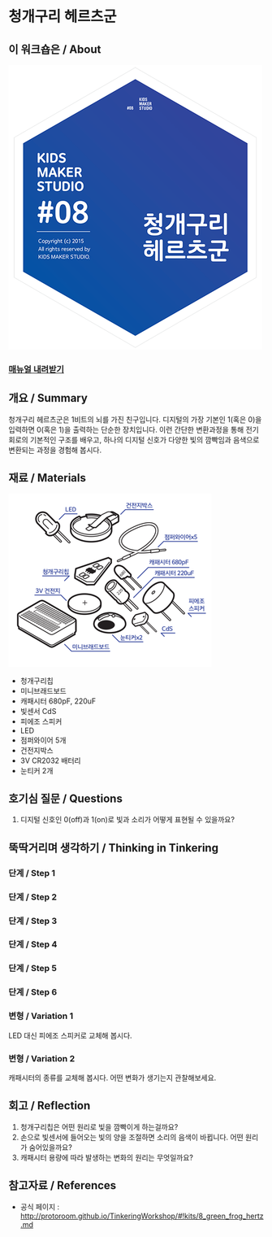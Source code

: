 # 청개구리 헤르츠군

## 이 워크숍은 / About
![Sketch Image](images/green_frog_hertz_top.png)

### [매뉴얼 내려받기](pdf/8_green_frog_hertz.pdf) 

## 개요 / Summary
청개구리 헤르츠군은 1비트의 뇌를 가진 친구입니다. 디지털의 가장 기본인 1(혹은 0)을 입력하면 0(혹은 1)을 출력하는 단순한 장치입니다. 이런 간단한 변환과정을 통해 전기회로의 기본적인 구조를 배우고, 하나의 디지털 신호가 다양한 빛의 깜빡임과 음색으로 변환되는 과정을 경험해 봅시다.


## 재료 / Materials
![Material Image](images/green_frog_hertz_m.png)

 * 청개구리칩
 * 미니브래드보드
 * 캐패시터 680pF, 220uF
 * 빛센서 CdS
 * 피에조 스피커
 * LED
 * 점퍼와이어 5개
 * 건전지박스
 * 3V CR2032 배터리
 * 눈티커 2개


## 호기심 질문 / Questions
 1. 디지털 신호인 0(off)과 1(on)로 빛과 소리가 어떻게 표현될 수 있을까요?


## 뚝딱거리며 생각하기 / Thinking in Tinkering

### 단계 / Step 1

### 단계 / Step 2

### 단계 / Step 3

### 단계 / Step 4

### 단계 / Step 5

### 단계 / Step 6


### 변형 / Variation 1
LED 대신 피에조 스피커로 교체해 봅시다.

### 변형 / Variation 2
캐패시터의 종류를 교체해 봅시다. 어떤 변화가 생기는지 관찰해보세요.


## 회고 / Reflection

 1. 청개구리칩은 어떤 원리로 빛을 깜빡이게 하는걸까요?
 1. 손으로 빛센서에 들어오는 빛의 양을 조절하면 소리의 음색이 바뀝니다. 어떤 원리가 숨어있을까요?
 1. 캐패시터 용량에 따라 발생하는 변화의 원리는 무엇일까요?

## 참고자료 / References
 * 공식 페이지 : http://protoroom.github.io/TinkeringWorkshop/#!kits/8_green_frog_hertz.md

